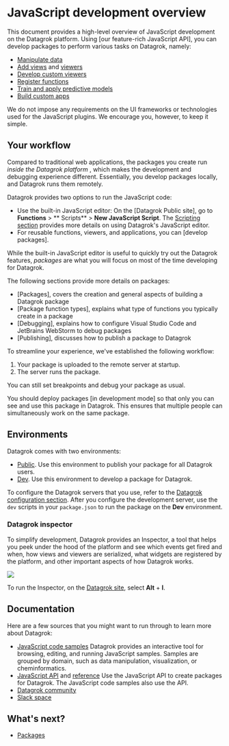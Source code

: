 <!-- TITLE: JavaScript Development Overview -->
<!-- ORDER: 0 -->

# JavaScript development overview

This document provides a high-level overview of JavaScript development on the Datagrok platform.
Using [our feature-rich JavaScript API], you can develop packages to perform various tasks on Datagrok, namely:

* [Manipulate data]
* [Add views] and [viewers]
* [Develop custom viewers]
* [Register functions]
* [Train and apply predictive models]
* [Build custom apps]

We do not impose any requirements on the UI frameworks or technologies used for the JavaScript plugins. We encourage
you, however, to keep it simple.

## Your workflow

Compared to traditional web applications, the packages you create run _inside the Datagrok platform_
, which makes the development and debugging experience different. Essentially, you develop packages locally, and
Datagrok runs them remotely.

Datagrok provides two options to run the JavaScript code:

* Use the built-in JavaScript editor: On the [Datagrok Public site], go to **Functions** > **
  Scripts** > **New JavaScript Script**. The [Scripting section](../../compute/scripting.md) provides more details on using
  Datagrok's JavaScript editor.
* For reusable functions, viewers, and applications, you can [develop packages].

While the built-in JavaScript editor is useful to quickly try out the Datagrok features, _packages_
are what you will focus on most of the time developing for Datagrok.

The following sections provide more details on packages:

* [Packages], covers the creation and general aspects of building a Datagrok package
* [Package function types], explains what type of functions you typically create in a package
* [Debugging], explains how to configure Visual Studio Code and JetBrains WebStorm to debug packages
* [Publishing], discusses how to publish a package to Datagrok

To streamline your experience, we've established the following workflow:

1. Your package is uploaded to the remote server at startup.
2. The server runs the package.

You can still set breakpoints and debug your package as usual.

You should deploy packages [in development mode] so that only you can see and use this package in Datagrok. This ensures
that multiple people can simultaneously work on the same package.

## Environments

Datagrok comes with two environments:

* [Public][datagrok-production-environment]. Use this environment to publish your package for all Datagrok users.
* [Dev][datagrok-development-environment]. Use this environment to develop a package for Datagrok.

To configure the Datagrok servers that you use, refer to the [Datagrok configuration section](_datagrok-configuration.md). After
you configure the development server, use the `dev` scripts in your `package.json` to run the package on the
**Dev** environment.

### Datagrok inspector

To simplify development, Datagrok provides an Inspector, a tool that helps you peek under the hood of the platform and
see which events get fired and when, how views and viewers are serialized, what widgets are registered by the platform,
and other important aspects of how Datagrok works.

![](./datagrok-inspector.png)

To run the Inspector, on the [Datagrok site](https://dev.datagrok.ai), select **Alt** + **I**.

## Documentation

Here are a few sources that you might want to run through to learn more about Datagrok:

* [JavaScript code samples]
  Datagrok provides an interactive tool for browsing, editing, and running JavaScript samples. Samples are grouped by
  domain, such as data manipulation, visualization, or cheminformatics.
* [JavaScript API] and [reference]
  Use the JavaScript API to create packages for Datagrok. The JavaScript code samples also use the API.
* [Datagrok community]
* [Slack space]

## What's next?

* [Packages](./_packages.md)

[Manipulate data]: https://datagrok.ai/help/develop/js-api#data-manipulation

[Add views]: https://datagrok.ai/help/develop/js-api#views

[viewers]: https://datagrok.ai/help/develop/how-to/manipulate-viewers

[Develop custom viewers]: https://datagrok.ai/help/develop/how-to/develop-custom-viewer

[Register functions]: https://datagrok.ai/help/develop/js-api#registering-functions

[Train and apply predictive models]: https://datagrok.ai/help/learn/predictive-modeling

[Build custom apps]: https://datagrok.ai/help/develop/package-function-types

[datagrok-production-environment]: https://public.datagrok.ai/

[datagrok-development-environment]: https://dev.datagrok.ai/

[JavaScript code samples]: https://public.datagrok.ai/js

[JavaScript API]: https://datagrok.ai/help/develop/js-api

[reference]: https://datagrok.ai/js-api/

[Datagrok community]: https://community.datagrok.ai/

[Slack space]: https://datagrok.slack.com